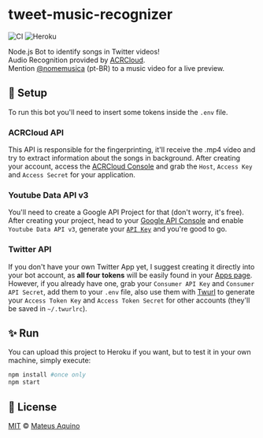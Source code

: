 # tweet-music-recognizer
![CI](https://github.com/MateusAquino/tweet-music-recognizer/workflows/CI/badge.svg) ![Heroku](https://heroku-badge.herokuapp.com/?app=tweet-music-recognizer)  

Node.js Bot to identify songs in Twitter videos!  
Audio Recognition provided by [ACRCloud](https://www.acrcloud.com/).  
Mention [@nomemusica](https://twitter.com/nomemusica) (pt-BR) to a music video for a live preview.

## 🚀 Setup
To run this bot you'll need to insert some tokens inside the `.env` file.

### ACRCloud API
This API is responsible for the fingerprinting, it'll receive the .mp4 vídeo and try to extract information about the songs in background.
After creating your account, access the [ACRCloud Console](https://us-console.acrcloud.com/service/avr) and grab the `Host`, `Access Key` and `Access Secret` for your application.

### Youtube Data API v3
You'll need to create a Google API Project for that (don't worry, it's free). After creating your project, head to your [Google API Console](https://console.developers.google.com) and enable `Youtube Data API v3`, generate your [`API Key`](https://console.developers.google.com/apis/credentials) and you're good to go.

### Twitter API
If you don't have your own Twitter App yet, I suggest creating it directly into your bot account, as **all four tokens** will be easily found in your [Apps page](https://developer.twitter.com/en/apps/). However, if you already have one, grab your `Consumer API Key` and `Consumer API Secret`, add them to your `.env` file, also use them with [Twurl](https://developer.twitter.com/en/docs/tutorials/using-twurl) to generate your `Access Token Key` and `Access Token Secret` for other accounts (they'll be saved in `~/.twurlrc`).

## ✨ Run
You can upload this project to Heroku if you want, but to test it in your own machine, simply execute:

```bash
npm install #once only
npm start
```

## 📜 License

[MIT](./LICENSE) &copy; [Mateus Aquino](https://www.linkedin.com/in/mateusaquino/)

